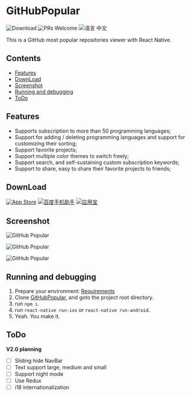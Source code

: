 # GitHubPopular

![Download](https://img.shields.io/badge/author-wangjiahuan-brightgreen.svg)
![PRs Welcome](https://img.shields.io/badge/version-v1.0.0-ff69b4.svg)
![语言 中文](https://img.shields.io/badge/%E8%AF%AD%E8%A8%80-%E4%B8%AD%E6%96%87-orange.svg)

This is a GitHub most popular repositories viewer with React Native.  

## Contents

* [Features](#features)
* [DownLoad](#downLoad)
* [Screenshot](#screenshot)
* [Running and debugging](#running-and-debugging)
* [ToDo](#todo)

## Features

* Supports subscription to more than 50 programming languages;
* Support for adding / deleting programming languages and support for customizing their sorting;
* Support favorite projects;
* Support multiple color themes to switch freely;
* Support search, and self-sustaining custom subscription keywords;
* Support to share, easy to share their favorite projects to friends;


## DownLoad   

[![App Store](http://www.devio.org/io/GitHubPopular/img/app%20store%20icon.png)](https://itunes.apple.com/cn/app/github-popular/id1169908238?l=zh&ls=1&mt=8)
[![百度手机助手](https://raw.githubusercontent.com/crazycodeboy/crazycodeboy.github.io/master/io/GitHubPopular/img/baidushoujizhushou.png)](http://shouji.baidu.com/software/10123273.html)
[![应用宝](https://raw.githubusercontent.com/crazycodeboy/crazycodeboy.github.io/master/io/GitHubPopular/img/yingyingbao.png)](http://sj.qq.com/myapp/detail.htm?apkName=com.jph.githubpopular)
## Screenshot

![GitHub Popular](https://raw.githubusercontent.com/crazycodeboy/GitHubPopular/master/resource/screenshot/GitHubPopular-1.jpg)

![GitHub Popular](https://raw.githubusercontent.com/crazycodeboy/GitHubPopular/master/resource/screenshot/GitHubPopular-2.jpg)

![GitHub Popular](https://raw.githubusercontent.com/crazycodeboy/GitHubPopular/master/resource/screenshot/GitHubPopular-3.jpg)

## Running and debugging

1. Prepare your environment: [Requirements](http://facebook.github.io/react-native/docs/getting-started.html#requirements)
2. Clone [GitHubPopular](https://github.com/crazycodeboy/GitHubPopular.git), and goto the project root directory.
3. run `npm i`.
4. run `react-native run-ios` or `react-native run-android`.
5. Yeah. You make it.

## ToDo

**V2.0 planning**

- [ ] Sliding hide NavBar
- [ ] Text support large, medium and small
- [ ] Support night mode
- [ ] Use Redux
- [ ] i18 internationalization
